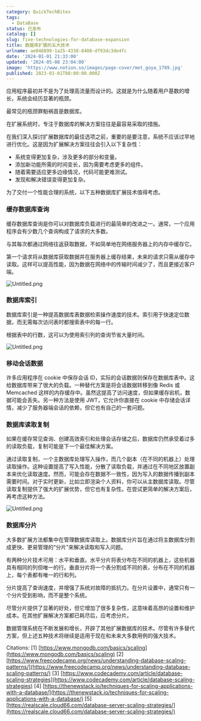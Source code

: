 ```yaml
---
category: QuickTechBites
tags:
  - DataBase
status: 已发布
catalog: []
slug: five-technologies-for-database-expansion
title: 数据库扩展的五大技术
urlname: ae048899-1a25-4338-8408-df93dc3de4fc
date: '2024-01-01 21:33:00'
updated: '2024-05-08 23:04:00'
image: 'https://www.notion.so/images/page-cover/met_goya_1789.jpg'
published: 2023-01-01T08:00:00.000Z
---
```


应用程序最初并不是为了处理高流量而设计的。这就是为什么随着用户基数的增长，系统会经历显著的瓶颈。


最常见的瓶颈罪魁祸首是数据库。


在扩展系统时，专注于数据库的解决方案往往是最容易采取的措施。


在我们深入探讨扩展数据库的最佳选项之前，重要的是要注意，系统不应该过早地进行优化。这是因为扩展解决方案往往会引入以下复杂性：

- 系统变得更加复杂，涉及更多的部分和变量。
- 添加新功能所需的时间变长，因为需要考虑更多的组件。
- 随着需要适应更多边缘情况，代码可能更难测试。
- 发现和解决错误变得更加复杂。

为了交付一个性能合理的系统，以下五种数据库扩展技术值得考虑。


### **缓存数据库查询**


缓存数据库查询是你可以对数据库负载进行的最简单的改进之一。通常，一个应用程序会有少数几个查询构成了请求的大多数。


与其每次都通过网络往返获取数据，不如简单地在网络服务器上的内存中缓存它。


第一个请求将从数据库获取数据并在服务器上缓存结果，未来的请求只需从缓存中读取。这样可以提高性能，因为数据在网络中的传输时间减少了，而且更接近客户端。


![Untitled.png](https://prod-files-secure.s3.us-west-2.amazonaws.com/5d24fe63-e567-4804-86f9-9fdc62e13082/90ccd300-8cb4-4392-a93f-76f7d0b7f352/Untitled.png?X-Amz-Algorithm=AWS4-HMAC-SHA256&X-Amz-Content-Sha256=UNSIGNED-PAYLOAD&X-Amz-Credential=ASIAZI2LB466UFUGRVZM%2F20250418%2Fus-west-2%2Fs3%2Faws4_request&X-Amz-Date=20250418T053946Z&X-Amz-Expires=3600&X-Amz-Security-Token=IQoJb3JpZ2luX2VjEOb%2F%2F%2F%2F%2F%2F%2F%2F%2F%2FwEaCXVzLXdlc3QtMiJGMEQCIC9Ab%2FRWi%2Bs5bE9RE5AKbtsYmRoGIwWg2dymm9pvbei3AiBGGIQyE4gKS71MYCWYZbQI3kD8nxANXT%2FdrfO0gF58gSr%2FAwhuEAAaDDYzNzQyMzE4MzgwNSIMafayfmmdRYrQ%2B2wGKtwD5CU7Iqg9OpOANZxZV7CEraFXDd38auGlxj8NSIQIdogzxdl3SkbwEX14AV%2FMzGs2okm0HaneU5ZfG9QU8vJ%2Bm79tYtiM8FgPpmwT30pPolPntMLJY5%2Fyhg9Etx2YixkBJKA%2BUyjd8paQldMNJkdp5gyqvbu203%2BtkgBoEv%2BVlyhjOY2NxbYfmBnAPukYN2OJcwK3yXmU0ZlIwaCk0tWs5%2FS842I%2FEkM7lf8S1XyqkeSCoKa5BuSuRU203Py0QtQX3UGu2%2F5XL18xdWL3N0tted%2FP3yshNTfdIMvT16xE1U7Ou%2BJRHzGAvt579J4YAG%2BbtsJJgQoin0ODQMffm0qF6EZS0MPuC1zJlIOghJHmrIHw5hxufrl6KK9EjM9JdkDc%2FgnLh%2FqG4Hjwhk%2Fo52%2F0DG0taknWO2sCamIuuBAqJ27AP3G7PQvYQ2I%2B0%2BJrE6pcSbqIJCnqF9WpBA1AtvzUkHkum4dUmQ%2Frks%2FTm5UADOcO404egKOH2QnnsEnBW9PtB1PYOKJKWvRDFDngQc0jqLpLNsMZ0bDy07DxHdUx7PA3inWmykdS6TEE53ziu4nP4RaXdGhWeGNSFiVDv8OOJtEgNV3RTXc7BxGwZmemajFbN%2FRECo5z7bhUvVcwlsGHwAY6pgEMHt8gOheSFv561kXBxUpF%2F6R2z7sTbOfwzMbDoTEM7a6Z9bl%2FwUelrCZeS64mTHtebkiROmxpxN9AMp4kDGkeMmIuuOBTfUCUqYe7uTVcGZjDI5%2FuAixpqyHkCviut6WlKfEgEctgggLnPwibW%2BCIvuwMcqcFekz9N14gxxZLZn3uU4AIDY3tKIXTdSnUe4Q32cx4vqkeE%2FI5tMPj1LS%2ByRudz2qb&X-Amz-Signature=81400ecca4654b1b82f240ba823b4e4b76356eb8aefafb5f9b1d34405115bd99&X-Amz-SignedHeaders=host&x-id=GetObject)


### **数据库索引**


数据库索引是一种提高数据库表数据检索操作速度的技术。索引用于快速定位数据，而无需每次访问表时都搜索表中的每一行。


根据表中的行数，这可以为使用索引列的查询节省大量时间。


![Untitled.png](https://prod-files-secure.s3.us-west-2.amazonaws.com/5d24fe63-e567-4804-86f9-9fdc62e13082/d4109739-24f9-4adf-abd6-8eec0d12f3c8/Untitled.png?X-Amz-Algorithm=AWS4-HMAC-SHA256&X-Amz-Content-Sha256=UNSIGNED-PAYLOAD&X-Amz-Credential=ASIAZI2LB466UFUGRVZM%2F20250418%2Fus-west-2%2Fs3%2Faws4_request&X-Amz-Date=20250418T053946Z&X-Amz-Expires=3600&X-Amz-Security-Token=IQoJb3JpZ2luX2VjEOb%2F%2F%2F%2F%2F%2F%2F%2F%2F%2FwEaCXVzLXdlc3QtMiJGMEQCIC9Ab%2FRWi%2Bs5bE9RE5AKbtsYmRoGIwWg2dymm9pvbei3AiBGGIQyE4gKS71MYCWYZbQI3kD8nxANXT%2FdrfO0gF58gSr%2FAwhuEAAaDDYzNzQyMzE4MzgwNSIMafayfmmdRYrQ%2B2wGKtwD5CU7Iqg9OpOANZxZV7CEraFXDd38auGlxj8NSIQIdogzxdl3SkbwEX14AV%2FMzGs2okm0HaneU5ZfG9QU8vJ%2Bm79tYtiM8FgPpmwT30pPolPntMLJY5%2Fyhg9Etx2YixkBJKA%2BUyjd8paQldMNJkdp5gyqvbu203%2BtkgBoEv%2BVlyhjOY2NxbYfmBnAPukYN2OJcwK3yXmU0ZlIwaCk0tWs5%2FS842I%2FEkM7lf8S1XyqkeSCoKa5BuSuRU203Py0QtQX3UGu2%2F5XL18xdWL3N0tted%2FP3yshNTfdIMvT16xE1U7Ou%2BJRHzGAvt579J4YAG%2BbtsJJgQoin0ODQMffm0qF6EZS0MPuC1zJlIOghJHmrIHw5hxufrl6KK9EjM9JdkDc%2FgnLh%2FqG4Hjwhk%2Fo52%2F0DG0taknWO2sCamIuuBAqJ27AP3G7PQvYQ2I%2B0%2BJrE6pcSbqIJCnqF9WpBA1AtvzUkHkum4dUmQ%2Frks%2FTm5UADOcO404egKOH2QnnsEnBW9PtB1PYOKJKWvRDFDngQc0jqLpLNsMZ0bDy07DxHdUx7PA3inWmykdS6TEE53ziu4nP4RaXdGhWeGNSFiVDv8OOJtEgNV3RTXc7BxGwZmemajFbN%2FRECo5z7bhUvVcwlsGHwAY6pgEMHt8gOheSFv561kXBxUpF%2F6R2z7sTbOfwzMbDoTEM7a6Z9bl%2FwUelrCZeS64mTHtebkiROmxpxN9AMp4kDGkeMmIuuOBTfUCUqYe7uTVcGZjDI5%2FuAixpqyHkCviut6WlKfEgEctgggLnPwibW%2BCIvuwMcqcFekz9N14gxxZLZn3uU4AIDY3tKIXTdSnUe4Q32cx4vqkeE%2FI5tMPj1LS%2ByRudz2qb&X-Amz-Signature=abe0a674caac24709a6fd048bd97d1adf7f772e937d2f4839e617b8e7793faab&X-Amz-SignedHeaders=host&x-id=GetObject)


### **移动会话数据**


许多应用程序在 cookie 中保存会话 ID，实际的会话数据则保存在数据库表中。这给数据库带来了很大的负载。一种替代方案是将会话数据转移到像 Redis 或 Memcached 这样的内存缓存中。虽然这提高了访问速度，但如果缓存宕机，数据可能会丢失。另一种方法是使用 JWT，它允许你直接在 cookie 中存储会话详情，减少了服务器端会话的依赖，但它也有自己的一套问题。


### **数据库读取复制**


如果在缓存常见查询、创建高效索引和处理会话存储之后，数据库仍然承受着过多的读取负载，复制可能是下一个最佳解决方案。


通过读取复制，一个主数据库处理写入操作，而几个副本（在不同的机器上）处理读取操作。这种设置提高了写入性能，分散了读取负载，并通过在不同地区放置副本来优化读取速度。然而，可能会存在数据不一致性，因为写入的数据传播到副本需要时间。对于实时更新，比如立即渲染个人资料，你可以从主数据库读取。尽管读取复制提供了强大的扩展优势，但它也有复杂性。在尝试更简单的解决方案后，再考虑这种方法。


![Untitled.png](https://prod-files-secure.s3.us-west-2.amazonaws.com/5d24fe63-e567-4804-86f9-9fdc62e13082/24928cbe-8502-42c3-8c51-57b72171cc67/Untitled.png?X-Amz-Algorithm=AWS4-HMAC-SHA256&X-Amz-Content-Sha256=UNSIGNED-PAYLOAD&X-Amz-Credential=ASIAZI2LB466UFUGRVZM%2F20250418%2Fus-west-2%2Fs3%2Faws4_request&X-Amz-Date=20250418T053946Z&X-Amz-Expires=3600&X-Amz-Security-Token=IQoJb3JpZ2luX2VjEOb%2F%2F%2F%2F%2F%2F%2F%2F%2F%2FwEaCXVzLXdlc3QtMiJGMEQCIC9Ab%2FRWi%2Bs5bE9RE5AKbtsYmRoGIwWg2dymm9pvbei3AiBGGIQyE4gKS71MYCWYZbQI3kD8nxANXT%2FdrfO0gF58gSr%2FAwhuEAAaDDYzNzQyMzE4MzgwNSIMafayfmmdRYrQ%2B2wGKtwD5CU7Iqg9OpOANZxZV7CEraFXDd38auGlxj8NSIQIdogzxdl3SkbwEX14AV%2FMzGs2okm0HaneU5ZfG9QU8vJ%2Bm79tYtiM8FgPpmwT30pPolPntMLJY5%2Fyhg9Etx2YixkBJKA%2BUyjd8paQldMNJkdp5gyqvbu203%2BtkgBoEv%2BVlyhjOY2NxbYfmBnAPukYN2OJcwK3yXmU0ZlIwaCk0tWs5%2FS842I%2FEkM7lf8S1XyqkeSCoKa5BuSuRU203Py0QtQX3UGu2%2F5XL18xdWL3N0tted%2FP3yshNTfdIMvT16xE1U7Ou%2BJRHzGAvt579J4YAG%2BbtsJJgQoin0ODQMffm0qF6EZS0MPuC1zJlIOghJHmrIHw5hxufrl6KK9EjM9JdkDc%2FgnLh%2FqG4Hjwhk%2Fo52%2F0DG0taknWO2sCamIuuBAqJ27AP3G7PQvYQ2I%2B0%2BJrE6pcSbqIJCnqF9WpBA1AtvzUkHkum4dUmQ%2Frks%2FTm5UADOcO404egKOH2QnnsEnBW9PtB1PYOKJKWvRDFDngQc0jqLpLNsMZ0bDy07DxHdUx7PA3inWmykdS6TEE53ziu4nP4RaXdGhWeGNSFiVDv8OOJtEgNV3RTXc7BxGwZmemajFbN%2FRECo5z7bhUvVcwlsGHwAY6pgEMHt8gOheSFv561kXBxUpF%2F6R2z7sTbOfwzMbDoTEM7a6Z9bl%2FwUelrCZeS64mTHtebkiROmxpxN9AMp4kDGkeMmIuuOBTfUCUqYe7uTVcGZjDI5%2FuAixpqyHkCviut6WlKfEgEctgggLnPwibW%2BCIvuwMcqcFekz9N14gxxZLZn3uU4AIDY3tKIXTdSnUe4Q32cx4vqkeE%2FI5tMPj1LS%2ByRudz2qb&X-Amz-Signature=879519a022f1ad6e144e349adb3e5585e26bfc741c23cd7a6434539a8aba8750&X-Amz-SignedHeaders=host&x-id=GetObject)


### **数据库分片**


大多数扩展方法都集中在管理数据库读取上。数据库分片旨在通过将主数据库分割成更快、更易管理的“分片”来解决读取和写入问题。


有两种分片技术可用：水平和垂直。水平分片将表分布在不同的机器上，这些机器具有相同的列但唯一的行。垂直分片将一个表分割成不同的表，分布在不同的机器上，每个表都有唯一的行和列。


分片提高了查询速度，并增强了系统对故障的抵抗力。在分片设置中，通常只有一个分片受到影响，而不是整个系统。


尽管分片提供了显著的好处，但它增加了很多复杂性，这意味着高昂的设置和维护成本。在其他扩展解决方案都已耗尽后，应考虑分片。


数据管理系统在不断发展和增长，开辟了其他扩展数据库的技术。尽管有许多替代方案，但上述五种技术将继续是适用于现在和未来大多数用例的强大技术。


Citations:
[1] [https://www.mongodb.com/basics/scaling](https://www.mongodb.com/basics/scaling)
[2] [https://www.freecodecamp.org/news/understanding-database-scaling-patterns/](https://www.freecodecamp.org/news/understanding-database-scaling-patterns/)
[3] [https://www.codecademy.com/article/database-scaling-strategies](https://www.codecademy.com/article/database-scaling-strategies)
[4] [https://thenewstack.io/techniques-for-scaling-applications-with-a-database/](https://thenewstack.io/techniques-for-scaling-applications-with-a-database/)
[5] [https://realscale.cloud66.com/database-server-scaling-strategies/](https://realscale.cloud66.com/database-server-scaling-strategies/)

